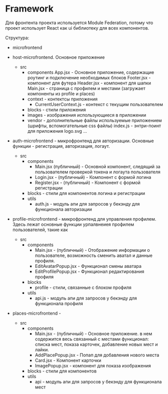 # Framework

Для фронтента проекта используется Module Federation, потому что проект использует React как ui библиотеку для всех компонентов.

Структура:

- microfrontend
 - host-microfrontend. Основное приложение
    - src
        - components
            App.jsx - Основное приложение, содержащие роутинг и подключение необходимых блоков
            Footer.jsx - компонент для футера
            Header.jsx - компонент для шапки
            Main.jsx - страница с профилем и местами (загружает компоненты из profile и places)
        - context - контектсы приложения
            - CurrentUserContext.js - контекст с текущим пользователем
        - blocks - стили приложения
        - images - изображения использующиеся в приложении
        - vendor - дополнительные файлы используемые приложением (шрифты, вспомогательные css файлы)
        index.js - энтри-поинт для приложения
        logo.svg
        ...
 - auth-microfrontend - микрофронтенд для авторизации. Основные функции - регистрация, авторизация, логаут.
    - src
        - components
            - Main.jsx (публичный) - Основной компонент, следящий за пользователем проверкой токена и логаута пользователя
            - Login.jsx - (публичный) - Компонент с формой логина
            - Register.jsx - (публичный) - Компонент с формой регистрации
        - blocks - стили для компонентов логина и регистрации
        - utils
            - auth.js - модуль апи для запросов у бекэнду для функционала авторизации

 - profile-microfrontend - микрофронтенд для управления профилем. Здесь лежат основные функции урпалвнеиея профилем пользователей, такие как 
     - src
        - components
            - Main.jsx - (публичный) - Отображение информации о пользователе, возможность сменить аватал и данные профиля.
            - EditAvatarPopup.jsx - Функционал смены аватара
            - EditProfilePopup.jsx - Функционал редактирования профиля
        - blocks
            - profile - стили, связанные с блоком профиля
        - utils
            - api.js - модуль апи для запросов у бекэнду для функционала профиля

 - places-microfrontend - 
    - src
        - components
            - Main.jsx - (публичный) - Основное приложение. в нем содержится весь связанный с местами функционал: списка мест, показа карточек, добавление новых мест и лайки.
            - AddPlacePopup.jsx - Попап для добавления нового места
            - Card.jsx - Компонент карточки
            - ImagePopup.jsx - компонент для показа изображения
        - blocks - стили для компонентов
        - utils
            - api - модуль апи для запросов у бекэнду для функционала мест
